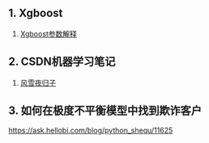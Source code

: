 ## 1. Xgboost
1. [Xgboost参数解释](http://blog.csdn.net/zc02051126/article/details/46711047)


## 2. CSDN机器学习笔记
1. [风雪夜归子](http://blog.csdn.net/u013719780?viewmode=contents)  

## 3. 如何在极度不平衡模型中找到欺诈客户  
https://ask.hellobi.com/blog/python_shequ/11625
